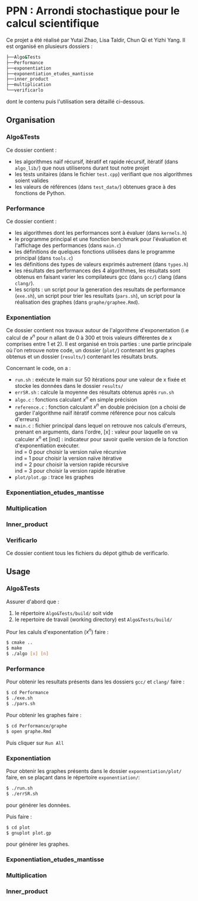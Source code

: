 # PPN : Arrondi stochastique pour le calcul scientifique


Ce projet a été réalisé par Yutai Zhao, Lisa Taldir, Chun Qi et Yizhi Yang.
Il est organisé en plusieurs dossiers : 

```bash
├──Algo&Tests
├──Performance
├──exponentiation
├──exponentiation_etudes_mantisse
├──inner_product
├──multiplication
└──verificarlo
```
dont le contenu puis l'utilisation sera détaillé ci-dessous.

## Organisation 

### Algo&Tests

Ce dossier contient : 
- les algorithmes naïf récursif, itératif et rapide récursif, itératif (dans `algo_lib/`) que nous utiliserons durant tout notre projet
- les tests unitaires (dans le fichier `test.cpp`) verifiant que nos algorithmes soient valides
- les valeurs de références (dans `test_data/`) obtenues grace à des fonctions de Python. 

### Performance

Ce dossier contient : 
- les algorithmes dont les performances sont à évaluer (dans `kernels.h`)
- le programme principal et une fonction benchmark pour l'évaluation et l'affichage des performances (dans `main.c`)
- les définitions de quelques fonctions utilisées dans le programme principal (dans `tools.c`)
- les définitions des types de valeurs exprimés autrement (dans `types.h`) 
- les résultats des performances des 4 algorithmes, les résultats sont obtenus en faisant varier les compilateurs gcc (dans `gcc/`) clang (dans `clang/`).
- les scripts : un script pour la generation des resultats de performance (`exe.sh`), un script pour trier les resultats (`pars.sh`), un script pour la réalisation des graphes (dans `graphe/graphee.Rmd`).


### Exponentiation

Ce dossier contient nos travaux autour de l'algorithme d'exponentation (i.e calcul de $x^{n}$ pour n allant de 0 à 300 et trois valeurs différentes de x comprises entre 1 et 2).
Il est organisé en trois parties : une partie principale où l'on retrouve notre code, un dossier (`plot/`) contenant les graphes obtenus et un dossier (`results/`) contenant les résultats bruts.

Concernant le code, on a :
 - `run.sh` : exécute le main sur 50 itérations pour une valeur de x fixée et stocke les données dans le dossier `results/`
 - `errSR.sh` : calcule la moyenne des résultats obtenus après `run.sh`
 - `algo.c` : fonctions calculant $x^{n}$ en simple précision
 - `reference.c` : fonction calculant $x^{n}$ en double précision (on a choisi de garder l'algorithme naïf itératif comme référence pour nos calculs d'erreurs)
 - `main.c` : fichier principal dans lequel on retrouve nos calculs d'erreurs, prenant en arguments, dans l'ordre, [x] : valeur pour laquelle on va calculer $x^{n}$ et [ind] : indicateur pour savoir quelle version de la fonction d'exponentiation exécuter.  
ind = 0 pour choisir la version naïve récursive  
ind = 1 pour choisir la version naïve itérative  
ind = 2 pour choisir la version rapide récursive  
ind = 3 pour choisir la version rapide itérative
 - `plot/plot.gp` : trace les graphes

### Exponentiation_etudes_mantisse

### Multiplication

### Inner_product

### Verificarlo

Ce dossier contient tous les fichiers du dépot github de verificarlo.

## Usage

### Algo&Tests

Assurer d'abord que : 
1. le répertoire `Algo&Tests/build/` soit vide 
2. le repertoire de travail (working directory) est `Algo&Tests/build/`


Pour les caluls d'exponentation ($x^{n}$) faire :
```bash
$ cmake ..
$ make
$ ./algo [x] [n]
```

### Performance

Pour obtenir les resultats présents dans les dossiers `gcc/` et `clang/` faire :

```bash
$ cd Performance
$ ./exe.sh
$ ./pars.sh
```

Pour obtenir les graphes faire :

```bash
$ cd Performance/graphe
$ open graphe.Rmd
``` 
Puis cliquer sur `Run All`

### Exponentiation

Pour obtenir les graphes présents dans le dossier `exponentiation/plot/` faire, en se plaçant dans le répertoire `exponentiation/`:

```bash
$ ./run.sh
$ ./errSR.sh
```
pour générer les données. 

Puis faire :

```bash
$ cd plot
$ gnuplot plot.gp
```
pour générer les graphes.

### Exponentiation_etudes_mantisse

### Multiplication

### Inner_product